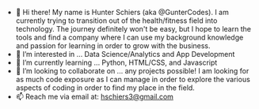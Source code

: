 - 👋 Hi there! My name is Hunter Schiers (aka @GunterCodes). I am currently trying to transition out of the health/fitness field into technology. The journey definitely won't be easy, but I hope to learn the tools and find a company where I can use my background knowledge and passion for learning in order to grow with the business.  
- 👀 I’m interested in ... Data Science/Analytics and App Development
- 🌱 I’m currently learning ... Python, HTML/CSS, and Javascript
- 💞️ I’m looking to collaborate on ... any projects possible! I am looking for as much code exposure as I can manage in order to explore the various aspects of coding in order to find my place in the field.
- 📫 Reach me via email at: hschiers3@gmail.com

<!---
GunterCodes/GunterCodes is a ✨ special ✨ repository because its `README.md` (this file) appears on your GitHub profile.
You can click the Preview link to take a look at your changes.
--->
